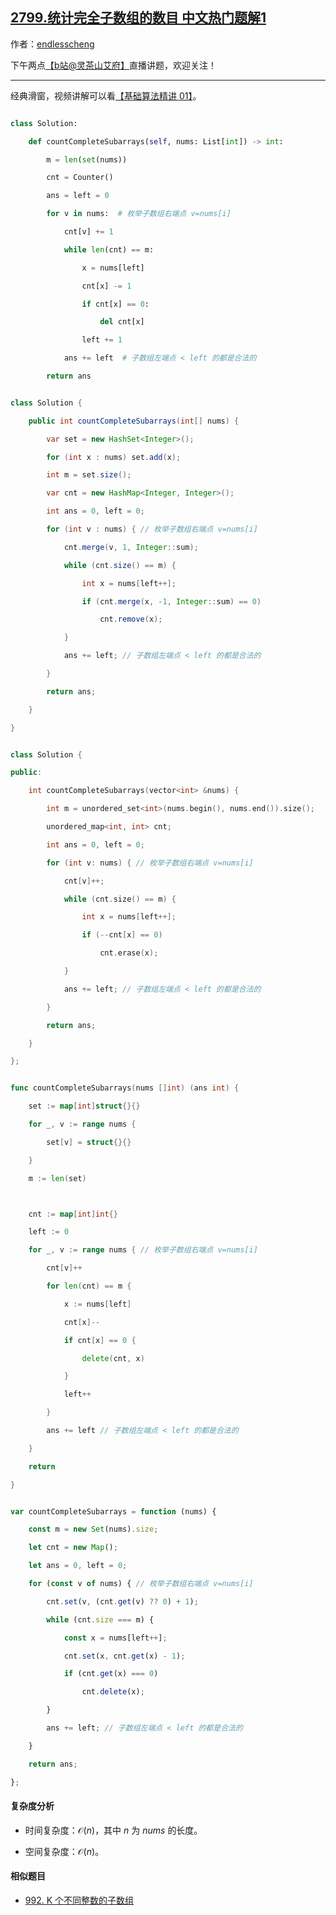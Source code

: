 ## [2799.统计完全子数组的数目 中文热门题解1](https://leetcode.cn/problems/count-complete-subarrays-in-an-array/solutions/100000/on-hua-dong-chuang-kou-by-endlesscheng-9ztb)

作者：[endlesscheng](https://leetcode.cn/u/endlesscheng)

下午两点[【b站@灵茶山艾府】](https://space.bilibili.com/206214)直播讲题，欢迎关注！

---

经典滑窗，视频讲解可以看[【基础算法精讲 01】](https://www.bilibili.com/video/BV1hd4y1r7Gq/)。

```py [sol-Python3]
class Solution:
    def countCompleteSubarrays(self, nums: List[int]) -> int:
        m = len(set(nums))
        cnt = Counter()
        ans = left = 0
        for v in nums:  # 枚举子数组右端点 v=nums[i]
            cnt[v] += 1
            while len(cnt) == m:
                x = nums[left]
                cnt[x] -= 1
                if cnt[x] == 0:
                    del cnt[x]
                left += 1
            ans += left  # 子数组左端点 < left 的都是合法的
        return ans
```

```java [sol-Java]
class Solution {
    public int countCompleteSubarrays(int[] nums) {
        var set = new HashSet<Integer>();
        for (int x : nums) set.add(x);
        int m = set.size();
        var cnt = new HashMap<Integer, Integer>();
        int ans = 0, left = 0;
        for (int v : nums) { // 枚举子数组右端点 v=nums[i]
            cnt.merge(v, 1, Integer::sum);
            while (cnt.size() == m) {
                int x = nums[left++];
                if (cnt.merge(x, -1, Integer::sum) == 0)
                    cnt.remove(x);
            }
            ans += left; // 子数组左端点 < left 的都是合法的
        }
        return ans;
    }
}
```

```cpp [sol-C++]
class Solution {
public:
    int countCompleteSubarrays(vector<int> &nums) {
        int m = unordered_set<int>(nums.begin(), nums.end()).size();
        unordered_map<int, int> cnt;
        int ans = 0, left = 0;
        for (int v: nums) { // 枚举子数组右端点 v=nums[i]
            cnt[v]++;
            while (cnt.size() == m) {
                int x = nums[left++];
                if (--cnt[x] == 0)
                    cnt.erase(x);
            }
            ans += left; // 子数组左端点 < left 的都是合法的
        }
        return ans;
    }
};
```

```go [sol-Go]
func countCompleteSubarrays(nums []int) (ans int) {
	set := map[int]struct{}{}
	for _, v := range nums {
		set[v] = struct{}{}
	}
	m := len(set)

	cnt := map[int]int{}
	left := 0
	for _, v := range nums { // 枚举子数组右端点 v=nums[i]
		cnt[v]++
		for len(cnt) == m {
			x := nums[left]
			cnt[x]--
			if cnt[x] == 0 {
				delete(cnt, x)
			}
			left++
		}
		ans += left // 子数组左端点 < left 的都是合法的
	}
	return
}
```

```js [sol-JavaScript]
var countCompleteSubarrays = function (nums) {
    const m = new Set(nums).size;
    let cnt = new Map();
    let ans = 0, left = 0;
    for (const v of nums) { // 枚举子数组右端点 v=nums[i]
        cnt.set(v, (cnt.get(v) ?? 0) + 1);
        while (cnt.size === m) {
            const x = nums[left++];
            cnt.set(x, cnt.get(x) - 1);
            if (cnt.get(x) === 0)
                cnt.delete(x);
        }
        ans += left; // 子数组左端点 < left 的都是合法的
    }
    return ans;
};
```

#### 复杂度分析

- 时间复杂度：$\mathcal{O}(n)$，其中 $n$ 为 $\textit{nums}$ 的长度。
- 空间复杂度：$\mathcal{O}(n)$。

#### 相似题目

- [992. K 个不同整数的子数组](https://leetcode.cn/problems/subarrays-with-k-different-integers/)
